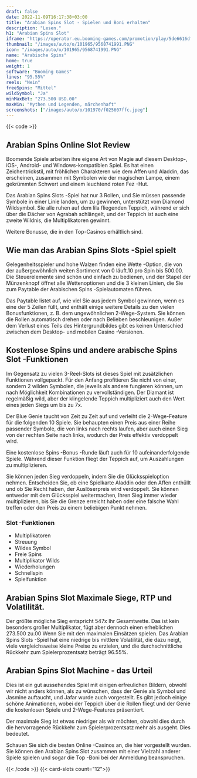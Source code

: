 ```yaml
---
draft: false
date: 2022-11-09T16:17:38+03:00
title: "Arabian Spins Slot - Spielen und Boni erhalten"
description: "Lesen."
h1: "Arabian Spins Slot"
iframe: "https://operator.eu.booming-games.com/promotion/play/5de6616dfc94b4001af9e08e/desktop/demo-links/en"
thumbnail: "/images/auto/o/101965/9568741991.PNG"
icon: "/images/auto/o/101965/9568741991.PNG"
name: "Arabische Spins"
home: true
weight: 1
software: "Booming Games"
lines: "95.55%"
reels: "Nein"
freeSpins: "Mittel"
wildSymbol: "Ja"
minMaxBet: "273.500 USD.00"
maxWin: "Mythen und Legenden, märchenhaft"
screenshots: ["/images/auto/o/101970/f025607ffc.jpeg"]
---
```


{{< code >}}<h2>Arabian Spins Online Slot Review</h2><p>Boomende Spiele arbeiten ihre eigene Art von Magie auf diesem Desktop-, iOS-, Android- und Windows-kompatiblen Spiel. Es hat einen Zeichentrickstil, mit fröhlichen Charakteren wie dem Affen und Aladdin, das erscheinen, zusammen mit Symbolen wie der magischen Lampe, einem gekrümmten Schwert und einem leuchtend roten Fez -Hut.</p><p>Das Arabian Spins Slots -Spiel hat nur 3 Rollen, und Sie müssen passende Symbole in einer Linie landen, um zu gewinnen, unterstützt vom Diamond Wildsymbol. Sie alle ruhen auf dem lila fliegenden Teppich, während er sich über die Dächer von Agrabah schlängelt, und der Teppich ist auch eine zweite Wildnis, die Multiplikatoren gewinnt.</p><p>Weitere Bonusse, die in den Top-Casinos erhältlich sind.</p><h2>Wie man das Arabian Spins Slots -Spiel spielt</h2><p>Gelegenheitsspieler und hohe Walzen finden eine Wette -Option, die von der außergewöhnlich weiten Sortiment von 0 läuft.10 pro Spin bis 500.00. Die Steuerelemente sind schön und einfach zu bedienen, und der Stapel der Münzenknopf öffnet alle Wettenoptionen und die 3 kleinen Linien, die Sie zum Paytable der Arabischen Spins -Spielautomaten führen.</p><p>Das Paytable listet auf, wie viel Sie aus jedem Symbol gewinnen, wenn es eine der 5 Zeilen füllt, und enthält einige weitere Details zu den vielen Bonusfunktionen, z. B. dem ungewöhnlichen 2-Wege-System. Sie können die Rollen automatisch drehen oder nach Belieben beschleunigen. Außer dem Verlust eines Teils des Hintergrundbildes gibt es keinen Unterschied zwischen dem Desktop- und mobilen Casino -Versionen.</p><h2>Kostenlose Spins und andere arabische Spins Slot -Funktionen</h2><p>Im Gegensatz zu vielen 3-Reel-Slots ist dieses Spiel mit zusätzlichen Funktionen vollgepackt. Für den Anfang profitieren Sie nicht von einer, sondern 2 wilden Symbolen, die jeweils als andere fungieren können, um nach Möglichkeit Kombinationen zu vervollständigen. Der Diamant ist regelmäßig wild, aber der klingelende Teppich multipliziert auch den Wert eines jeden Siegs um bis zu 7x.</p><p>Der Blue Genie taucht von Zeit zu Zeit auf und verleiht die 2-Wege-Feature für die folgenden 10 Spiele. Sie behaupten einen Preis aus einer Reihe passender Symbole, die von links nach rechts laufen, aber auch einen Sieg von der rechten Seite nach links, wodurch der Preis effektiv verdoppelt wird.</p><p>Eine kostenlose Spins -Bonus -Runde läuft auch für 10 aufeinanderfolgende Spiele. Während dieser Funktion fliegt der Teppich auf, um Auszahlungen zu multiplizieren.</p><p>Sie können jeden Sieg verdoppeln, indem Sie die Glücksspieloption nehmen. Entscheiden Sie, ob eine Spielkarte Aladdin oder den Affen enthüllt und ob Sie Recht haben, der Auslöserpreis wird verdoppelt. Sie können entweder mit dem Glücksspiel weitermachen, Ihren Sieg immer wieder multiplizieren, bis Sie die Grenze erreicht haben oder eine falsche Wahl treffen oder den Preis zu einem beliebigen Punkt nehmen.</p><h3>
Slot -Funktionen</h3><ul>
<li></span>
Multiplikatoren</li>
<li></span>
Streuung</li>
<li></span>
Wildes Symbol</li>
<li></span>
Freie Spins</li>
<li></span>
Multiplikator Wilds</li>
<li></span>
Wiederholungen</li>
<li></span>
Schnellspin</li>
<li></span>
Spielfunktion</li></ul><h2>Arabian Spins Slot Maximale Siege, RTP und Volatilität.</h2><p>Der größte mögliche Sieg entspricht 547x Ihr Gesamtwette. Das ist kein besonders großer Multiplikator, fügt aber dennoch einen erheblichen 273.500 zu.00 Wenn Sie mit den maximalen Einsätzen spielen. Das Arabian Spins Slots -Spiel hat eine niedrige bis mittlere Volatilität, die dazu neigt, viele vergleichsweise kleine Preise zu erzielen, und die durchschnittliche Rückkehr zum Spielerprozentsatz beträgt 96.55%.</p><h2>Arabian Spins Slot Machine - das Urteil</h2><p>Dies ist ein gut aussehendes Spiel mit einigen erfreulichen Bildern, obwohl wir nicht anders können, als zu wünschen, dass der Genie als Symbol und Jasmine auftaucht, und Jafar wurde auch vorgestellt. Es gibt jedoch einige schöne Animationen, wobei der Teppich über die Rollen fliegt und der Genie die kostenlosen Spiele und 2-Wege-Features präsentiert.</p><p>Der maximale Sieg ist etwas niedriger als wir möchten, obwohl dies durch die hervorragende Rückkehr zum Spielerprozentsatz mehr als ausgeht. Dies bedeutet.</p><p>Schauen Sie sich die besten Online -Casinos an, die hier vorgestellt wurden. Sie können den Arabian Spins Slot zusammen mit einer Vielzahl anderer Spiele spielen und sogar die Top -Boni bei der Anmeldung beanspruchen.</p>{{< /code >}}
{{< card-slots count="12">}}